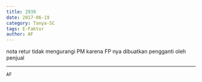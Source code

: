 ```yaml
---
title: 2939
date: 2017-06-19
category: Tanya-SC
tags: E-Faktur
author: AF
---
```


nota retur tidak mengurangi PM karena FP nya dibuatkan pengganti oleh penjual

---



`AF`

